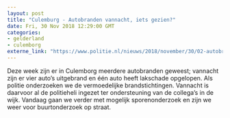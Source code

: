 ```yaml
---
layout: post
title: "Culemburg - Autobranden vannacht, iets gezien?"
date: Fri, 30 Nov 2018 12:29:00 GMT
categories: 
- gelderland 
- culemborg 
externe_link: "https://www.politie.nl/nieuws/2018/november/30/02-autobranden-vannacht-iets-gezien.html"
---
```


Deze week zijn er in Culemborg meerdere autobranden geweest; vannacht zijn er vier auto’s uitgebrand en één auto heeft lakschade opgelopen. Als politie onderzoeken we de vermoedelijke brandstichtingen. Vannacht is daarvoor al de politieheli ingezet ter ondersteuning van de collega’s in de wijk. Vandaag gaan we verder met mogelijk sporenonderzoek en zijn we weer voor buurtonderzoek op straat.
